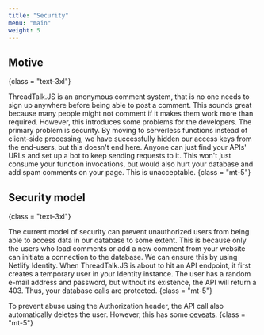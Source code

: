 ```yaml
---
title: "Security"
menu: "main"
weight: 5
---
```


## Motive
{class = "text-3xl"}

ThreadTalk.JS is an anonymous comment system, that is no one needs to sign up anywhere before being able to post a comment. This sounds great because many people might not comment if it makes them work more than required. However, this introduces some problems for the developers. The primary problem is security. By moving to serverless functions instead of client-side processing, we have successfully hidden our access keys from the end-users, but this doesn't end here. Anyone can just find your APIs' URLs and set up a bot to keep sending requests to it. This won't just consume your function invocations, but would also hurt your database and add spam comments on your page. This is unacceptable.
{class = "mt-5"}

## Security model
{class = "text-3xl"}

The current model of security can prevent unauthorized users from being able to access data in our database to some extent. This is because only the users who load comments or add a new comment from your website can initiate a connection to the database. We can ensure this by using Netlify Identity. When ThreadTalk.JS is about to hit an API endpoint, it first creates a temporary user in your Identity instance. The user has a random e-mail address and password, but without its existence, the API will return a 403. Thus, your database calls are protected.
{class = "mt-5"}

To prevent abuse using the Authorization header, the API call also automatically deletes the user. However, this has some [ceveats](/documentation/caveats/#identity).
{class = "mt-5"}